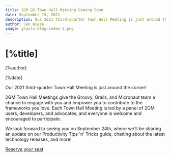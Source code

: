 ```yaml
---
title: 2GM Q3 Town Hall Meeting Coming Soon
date: September 15, 2021
description: Our 2021 third-quarter Town Hall Meeting is just around the corner!
author: Jen Wiese
image: grails-blog-index-2.png
---
```


# [%title]

[%author]

[%date]

Our 2021 third-quarter Town Hall Meeting is just around the corner!

2GM Town Hall Meetings give the Groovy, Grails, and Micronaut team a chance to engage with you and empower you to contribute to the frameworks you love. Each Town Hall Meeting is led by a panel of 2GM users, developers, and advocates, and everyone is welcome and encouraged to participate.

We look forward to seeing you on September 24th, where we'll be sharing an update on our Productivity Tips 'n' Tricks guide, chatting about the latest technology releases, and more!

[Reserve your seat](https://us02web.zoom.us/webinar/register/7816317393035/WN_KbJAjtyMR8m56mzMroahEw)

